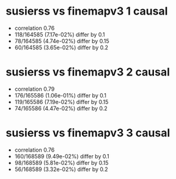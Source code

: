 # susierss vs finemapv3  1 causal

- correlation 0.76
- 118/164585 (7.17e-02%) differ by 0.1
- 78/164585 (4.74e-02%) differ by 0.15
- 60/164585 (3.65e-02%) differ by 0.2


# susierss vs finemapv3  2 causal

- correlation 0.79
- 176/165586 (1.06e-01%) differ by 0.1
- 119/165586 (7.19e-02%) differ by 0.15
- 74/165586 (4.47e-02%) differ by 0.2


# susierss vs finemapv3  3 causal

- correlation 0.76
- 160/168589 (9.49e-02%) differ by 0.1
- 98/168589 (5.81e-02%) differ by 0.15
- 56/168589 (3.32e-02%) differ by 0.2


